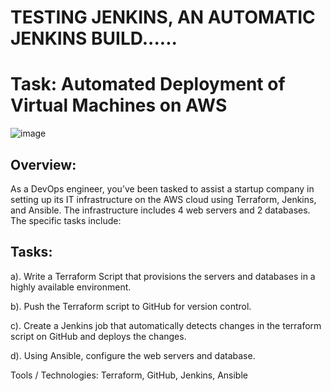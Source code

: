 # TESTING JENKINS, AN AUTOMATIC JENKINS BUILD......
# Task: Automated Deployment of Virtual Machines on AWS

![image](https://github.com/adeola2020-git/terraform-ansible-cba-group2-project-/assets/74336816/ffb566f2-8c51-42bf-82fd-fc701ac0c352)


## Overview: 

As a DevOps engineer, you’ve been tasked to assist a startup company in setting up its 
IT infrastructure on the AWS cloud using Terraform, Jenkins, and Ansible. The infrastructure 
includes 4 web servers and 2 databases. The specific tasks include:

## Tasks:

a). Write a Terraform Script that provisions the servers and databases in a highly available 
environment.

b). Push the Terraform script to GitHub for version control.

c). Create a Jenkins job that automatically detects changes in the terraform script on GitHub and 
deploys the changes.

d). Using Ansible, configure the web servers and database.


Tools / Technologies: Terraform, GitHub, Jenkins, Ansible


